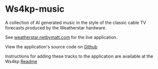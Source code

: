 # Ws4kp-music

A collection of AI generated music in the style of the classic cable TV forecasts produced by the Weatherstar hardware.

See [weatherstar.netbymatt.com](https://weatherstar.netbymatt.com) for the live application.

View the application's source code on [Github](https://github.com/netbymatt/ws4kp)

Instructions for adding these tracks to the application are available at the Ws4kp [Readme](https://github.com/netbymatt/ws4kp/#music)
